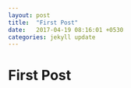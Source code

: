 ```yaml
---
layout: post
title:  "First Post"
date:   2017-04-19 08:16:01 +0530
categories: jekyll update
---
```


# First Post
